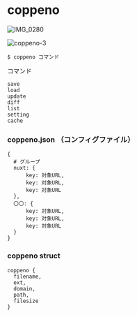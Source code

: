 # coppeno

![IMG_0280](https://user-images.githubusercontent.com/1584153/118537557-0eff9c00-b788-11eb-96cb-6caaf76c3835.JPG)

![coppeno-3](https://user-images.githubusercontent.com/1584153/118579050-468e3880-b7c8-11eb-9365-98addbd8a363.jpg)


```
$ coppeno コマンド
```

コマンド

```
save
load
update
diff
list
setting
cache
```



### coppeno.json （コンフィグファイル）

```
{
  # グループ
  nuxt: {
      key: 対象URL,
      key: 対象URL,
      key: 対象URL
  },
  〇〇: {
      key: 対象URL,
      key: 対象URL,
      key: 対象URL
  }
}
```

### coppeno struct

```
coppeno {
  filename,
  ext,
  domain,
  path,
  filesize
}
```

